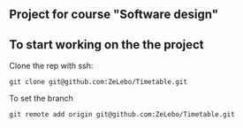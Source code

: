 ## Project for course "Software design"

## To start working on the the project
Clone the rep with ssh:
```
git clone git@github.com:ZeLebo/Timetable.git
```

To set the branch
```
git remote add origin git@github.com:ZeLebo/Timetable.git
```
